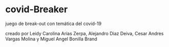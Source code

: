 # covid-Breaker
juego de break-out con temática del covid-19

creado por Leidy Carolina Arias Zerpa, Alejandro Diaz Deiva, Cesar Andres Vargas Molina y Miguel Angel Bonilla Brand

